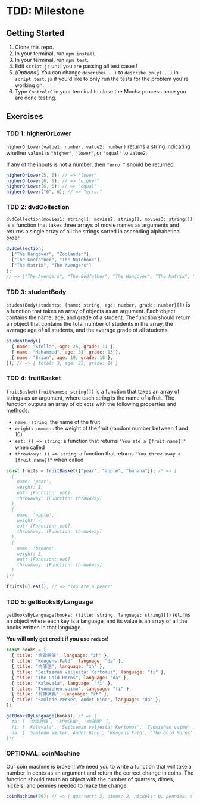 # TDD: Milestone

## Getting Started

1. Clone this repo.
2. In your terminal, run `npm install`.
3. In your terminal, run `npm test`.
4. Edit `script.js` until you are passing all test cases!
5. _(Optional)_ You can change `describe(...)` to `describe.only(...)` in `script_test.js` if you'd like to only run the tests for the problem you're working on.
6. Type `Control+C` in your terminal to close the Mocha process once you are done testing.

## Exercises

### TDD 1: higherOrLower

`higherOrLower(value1: number, value2: number)` returns a string indicating whether `value1` is `"higher"`, `"lower"`, or `"equal"` to `value2`.

If any of the inputs is not a number, then `"error"` should be returned.

```js
higherOrLower(5, 6); // => "lower"
higherOrLower(6, 5); // => "higher"
higherOrLower(6, 6); // => "equal"
higherOrLower("6", 6); // => "error"
```

### TDD 2: dvdCollection

`dvdCollection(movies1: string[], movies2: string[], movies3: string[])` is a function that takes three arrays of movie names as arguments and returns a single array of all the strings sorted in ascending alphabetical order.

```js
dvdCollection(
  ["The Hangover", "Zoolander"],
  ["The Godfather", "The Notebook"],
  ["The Matrix", "The Avengers"]
);
// => ["The Avengers", "The Godfather", "The Hangover", "The Matrix", "The Notebook", "Zoolander"]
```

### TDD 3: studentBody

`studentBody(students: {name: string, age: number, grade: number}[])` is a function that takes an array of objects as an argument. Each object contains the name, age, and grade of a student. The function should return an object that contains the total number of students in the array, the average age of all students, and the average grade of all students.

```js
studentBody([
  { name: "Stella", age: 25, grade: 11 },
  { name: "Mohammed", age: 31, grade: 13 },
  { name: "Brian", age: 19, grade: 18 },
]); // => { total: 3, age: 25, grade: 14 }
```

### TDD 4: fruitBasket

`fruitBasket(fruitNames: string[])` is a function that takes an array of strings as an argument, where each string is the name of a fruit. The function outputs an array of objects with the following properties and methods:

- `name: string`: the name of the fruit
- `weight: number`: the weight of the fruit (random number between 1 and 10)
- `eat: () => string`: a function that returns `"You ate a [fruit name]!"` when called
- `throwAway: () => string`: a function that returns `"You threw away a [fruit name]!"` when called

```js
const fruits = fruitBasket(["pear", "apple", "banana"]); /* => [
  {
    name: 'pear',
    weight: 1,
    eat: [Function: eat],
    throwAway: [Function: throwAway]
  },
  {
    name: 'apple',
    weight: 3,
    eat: [Function: eat],
    throwAway: [Function: throwAway]
  },
  {
    name: 'banana',
    weight: 2,
    eat: [Function: eat],
    throwAway: [Function: throwAway]
  }
]*/

fruits[0].eat(); // => "You ate a pear!"
```

### TDD 5: getBooksByLanguage

`getBooksByLanguage(books: {title: string, language: string}[])` returns an object where each key is a language, and its value is an array of all the books written in that language.

**You will only get credit if you use `reduce`!**

```js
const books = [
  { title: "金雲翹傳", language: "zh" },
  { title: "Kongens Fald", language: "da" },
  { title: "肉蒲團", language: "zh" },
  { title: "Seitsemän veljestä: Kertomus", language: "fi" },
  { title: "The Gold Horns", language: "da" },
  { title: "Kalevala", language: "fi" },
  { title: "Työmiehen vaimo", language: "fi" },
  { title: "封神演義", language: "zh" },
  { title: "Samlede Værker, Andet Bind", language: "da" },
];

getBooksByLanguage(books); /* => {
  zh: [ '金雲翹傳', '封神演義', '肉蒲團' ],
  fi: [ 'Kalevala', 'Seitsemän veljestä: Kertomus', 'Työmiehen vaimo' ],
  da: [ 'Samlede Værker, Andet Bind', 'Kongens Fald', 'The Gold Horns' ]
}*/
```

### OPTIONAL: coinMachine

Our coin machine is broken! We need you to write a function that will take a number in cents as an argument and return the correct change in coins. The function should return an object with the number of quarters, dimes, nickels, and pennies needed to make the change.

```js
coinMachine(99); // => { quarters: 3, dimes: 2, nickels: 0, pennies: 4 }
```
